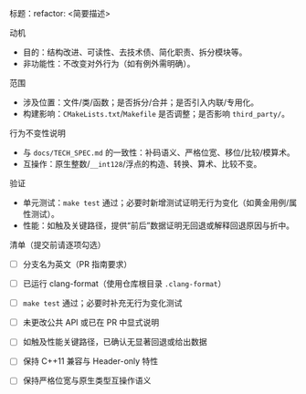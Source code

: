 标题：refactor: <简要描述>

动机
- 目的：结构改进、可读性、去技术债、简化职责、拆分模块等。
- 非功能性：不改变对外行为（如有例外需明确）。

范围
- 涉及位置：文件/类/函数；是否拆分/合并；是否引入内联/专用化。
- 构建影响：`CMakeLists.txt`/`Makefile` 是否调整；是否影响 `third_party/`。

行为不变性说明
- 与 `docs/TECH_SPEC.md` 的一致性：补码语义、严格位宽、移位/比较/模算术。
- 互操作：原生整数/`__int128`/浮点的构造、转换、算术、比较不变。

验证
- 单元测试：`make test` 通过；必要时新增测试证明无行为变化（如黄金用例/属性测试）。
- 性能：如触及关键路径，提供“前后”数据证明无回退或解释回退原因与折中。

清单（提交前请逐项勾选）
- [ ] 分支名为英文（PR 指南要求）
- [ ] 已运行 clang-format（使用仓库根目录 `.clang-format`）
- [ ] `make test` 通过；必要时补充无行为变化测试
- [ ] 未更改公共 API 或已在 PR 中显式说明
- [ ] 如触及性能关键路径，已确认无显著回退或给出数据
- [ ] 保持 C++11 兼容与 Header-only 特性
- [ ] 保持严格位宽与原生类型互操作语义

